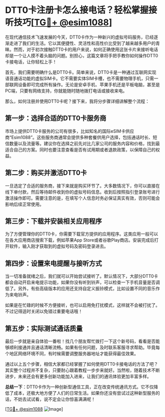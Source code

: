 # DTT0卡注册卡怎么接电话？轻松掌握接听技巧[[TG💪+ @esim1088](https://t.me/s/esim1088)]

在现代通信技术飞速发展的今天，DTT0卡作为一种新兴的虚拟号码服务，已经逐渐走进了我们的生活。它以其便捷性、灵活性和高性价比受到了越来越多用户的青睐。然而，对于初次接触DTT0卡的用户来说，如何正确使用这张卡片来接听电话却是一个让人摸不着头脑的问题。别担心，这篇文章将手把手教你如何操作DTT0卡接电话，让你轻松上手！

首先，我们需要明确什么是DTT0卡。简单来说，DTT0卡是一种通过互联网实现语音通话功能的虚拟SIM卡。它不需要实体SIM卡槽，也不需要物理手机，只需一部联网设备即可完成所有操作。无论是安卓手机、苹果手机还是平板电脑，甚至是PC端，只要有网络支持，你就能随时随地拨打电话或接收来电。

那么，如何注册并使用DTT0卡呢？接下来，我将分步骤详细讲解整个流程：

## 第一步：选择合适的DTT0卡服务商

市场上提供DTT0卡服务的公司有很多，比如知名的国际eSIM卡供应商“Esim1088”。这些服务商通常会提供多种套餐供用户选择，包括通话时长、短信数量以及流量等。建议你在选择之前先对比几家公司的服务内容和价格，找到最适合自己的方案。同时也要注意查看是否有试用期或者退款政策，以保障自己的权益。

## 第二步：购买并激活DTT0卡

一旦选定了合适的服务商，接下来就是购买环节了。大多数情况下，你可以直接在线下单付款，然后等待邮件收到你的虚拟号码信息。收到后按照指引登录账号进行激活操作即可。需要注意的是，在填写个人信息时务必保证真实有效，否则可能会影响后续正常使用。

## 第三步：下载并安装相关应用程序

为了方便管理你的DTT0卡，你需要下载官方提供的应用程序。这类应用一般可以在各大应用商店搜索下载，例如苹果App Store或者谷歌Play商店。安装完成后打开软件，输入刚才获取到的虚拟号码及密码登录进去。

## 第四步：设置来电提醒与接听方式

当一切准备就绪之后，我们就可以开始尝试接听了。默认情况下，大部分DTT0卡都会自动开启来电提示功能，如果你没有听到铃声，可以检查一下手机音量是否调低了。另外，有些高级版本的应用还支持自定义振铃模式，比如设置不同的音乐作为来电铃声。

如果是在忙碌的时候不方便接听，也可以启用免打扰模式，这样就不会被打扰了。不过记得适时关闭以免错过重要电话哦！

## 第五步：实际测试通话质量

最后一步就是亲自体验一番啦！找几个朋友帮忙拨打一下这个新号码，看看是否能够顺利接通并且通话清晰流畅。如果有任何问题，及时联系客服寻求帮助。毕竟每个地区网络环境不同，有时候需要调整服务器地址才能获得最佳效果。

通过以上五个步骤，相信大家都已经掌握了如何使用DTT0卡接电话的方法了吧？其实整个过程并不复杂，只要耐心跟着教程一步步来就好。当然啦，随着技术不断进步，未来还会有更多创新功能加入进来，让我们的通讯体验更加丰富多样。

**总结一下**：DTT0卡作为一种创新型通信工具，正在改变传统通讯方式。它不仅降低了成本，还极大地方便了人们的日常生活。如果你还没有尝试过这种新型服务的话，不妨去试试看，说不定会让你惊喜满满呢！

[[TG💪+ @esim1088](https://t.me/s/esim1088) ![Image](https://i.postimg.cc/4NQfJmqS/Snipaste-2025-05-13-00-14-12.png)]